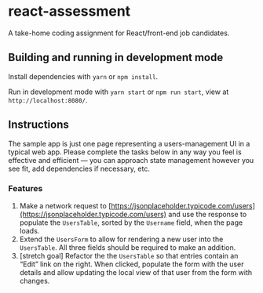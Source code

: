# react-assessment

A take-home coding assignment for React/front-end job candidates.

## Building and running in development mode

Install dependencies with `yarn` or `npm install`.

Run in development mode with `yarn start` or `npm run start`, view at `http://localhost:8080/`.

## Instructions

The sample app is just one page representing a users-management UI in a typical web app. Please complete the tasks below in any way you feel is effective and efficient — you can approach state management however you see fit, add dependencies if necessary, etc.

### Features

1. Make a network request to [https://jsonplaceholder.typicode.com/users](https://jsonplaceholder.typicode.com/users) and use the response to populate the `UsersTable`, sorted by the `Username` field, when the page loads.
2. Extend the `UsersForm` to allow for rendering a new user into the `UsersTable`. All three fields should be required to make an addition.
3. [stretch goal] Refactor the the `UsersTable` so that entries contain an “Edit” link on the right. When clicked, populate the form with the user details and allow updating the local view of that user from the form with changes.
